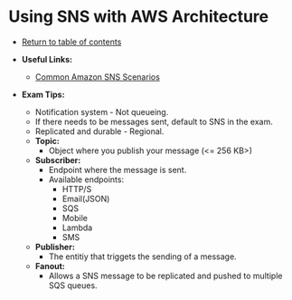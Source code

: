 # Using SNS with AWS Architecture

* [Return to table of contents](../../../README.md)

* **Useful Links:**
  * [Common Amazon SNS Scenarios](https://docs.aws.amazon.com/sns/latest/dg/sns-common-scenarios.html)

* **Exam Tips:**
  * Notification system - Not queueing.
  * If there needs to be messages sent, default to SNS in the exam.
  * Replicated and durable - Regional.
  * **Topic:**
    * Object where you publish your message (<= 256 KB>)
  * **Subscriber:**
    * Endpoint where the message is sent.
    * Available endpoints:
      * HTTP/S
      * Email(JSON)
      * SQS
      * Mobile
      * Lambda
      * SMS
  * **Publisher:**
    * The entitiy that triggets the sending of a message.
  * **Fanout:**
    * Allows a SNS message to be replicated and pushed to multiple SQS queues.
